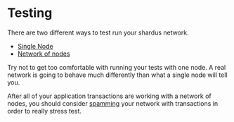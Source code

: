 # Testing

There are two different ways to test run your shardus network.

* [Single Node](./single-node)
* [Network of nodes](./network-of-nodes)

Try not to get too comfortable with running your tests with one node. A real network is going to behave much differently than what a single node will tell you.

After all of your application transactions are working with a network of nodes, you should consider [spamming](./spamming) your network with transactions in order to really stress test.